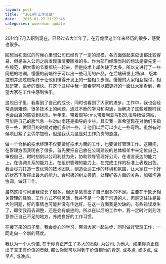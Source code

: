 ```yaml
---
layout: post
title:  "2014年工作总结"
date:   2015-01-27 21:22:46
categories: wuwenhan update
---
```


2014年7月入职到现在，已经过去大半年了。在万虎里这半年来经历的很多，感受也很多。

回想当初面试的时候心里想公司已经有了一定的规模，各方面做起来应该都比较容易，但是进入公司之后发现事情要困难的多。作为部门经理当时的想法是要先定一些规范，把大家的节奏都统一起来，但是技术上却欠缺了太多，所以又进行了一些简短的培训，慢慢的前端终于可以出一些可用的产品，在后端研发上将git、版本控制并通过框架终于让他们懂得开发上的一些相关步骤。慢慢的大家相互探讨，相互研究，进步的很快。在这个过程中我一直希望可以把更好的一面让大家看到，希望大家在工作中感到快乐。

这段日子里，我看到了自己的成长，同时也看到了大家的进步。工作中，我也会经常遇到难题，很多技术上的问题，通过不断的学习和沟通，当解决了这些难题时我也会由衷的感受到快乐。半年来，带着周写cms,带着利亚写B2B,指导杨做网站，可能是自己的脾气急一些对向南还是指导的少些。其实我一直希望现在对他们多指导一些，做项目的时候对他们多讲一些，让他们以后可以少走一些弯路。虽然有时候项目紧了会偶尔加班，但是我认为这是对工作负责的态度。

做一个合格的技术经理不仅要做好技术方面的工作，也要做好管理工作。这期间，在管理方面我明白了很多，首先要把自己放在公司建设的总体框架中来定位自己，审视自己。时时刻刻以公司利益为先，协助领导管理好公司，在语言表达的能力上，在协调关系的能力上，在组织管理的能力上，在完成工作的标准上表现出色。我会尽力打造一支优秀的技术团队，创造合适工作的环境和氛围，让大家在一个好的状态下发挥出最大的能力。会积极的树立典范，处理好各方面的关系，加强沟通协调，做好工作。

虽然这段时间里我成长了很多，但还是感觉出了自己很多的不足。主要在于缺乏相关管理的经验、工作方式不够灵活，我并不是一个善于沟通的人，但是这往往是最大的问题，好的事情也可能并没有传达好。在这一方面我是欠缺的。有些错误发生了，即使我再去调整，还是会有痕迹的。所以在以后的工作中，我一定时时刻刻注意修正自己不足的地方，养成良好的工作习惯。

在接下来的日子里，我会虚心的学习，带领大家一起进步，同时做好管理工作，一同走向一个新的高度。

我认为一个人价值, 在于你真正产生了多大的贡献, 为公司, 为他人..
如果你真正做出了真正有价值的贡献, 那么你就可以得到于价值相当的肯定. 或多点, 或少点, 或早点, 或晚点。
